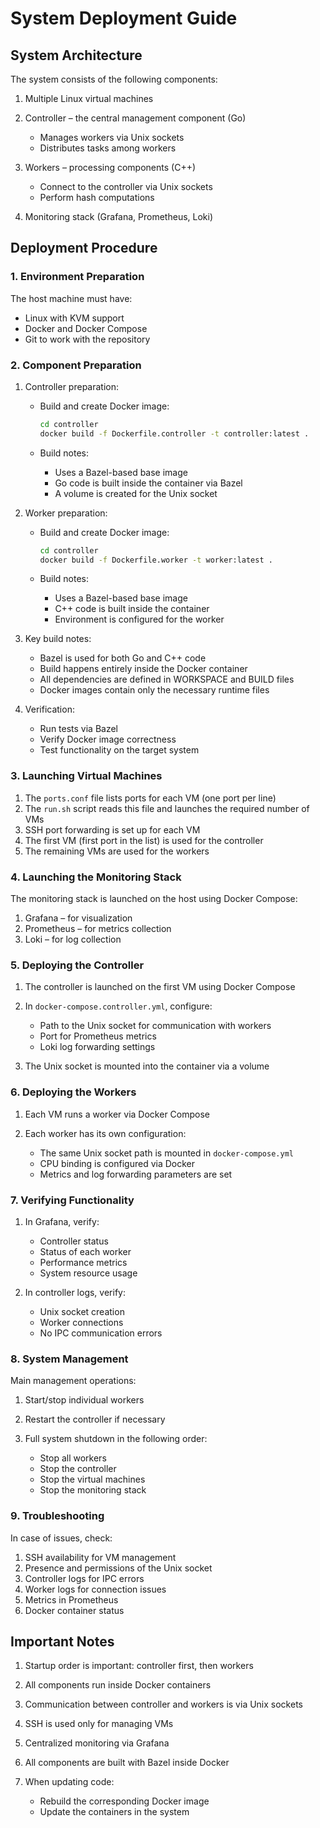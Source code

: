 # System Deployment Guide

## System Architecture

The system consists of the following components:

1. Multiple Linux virtual machines
2. Controller – the central management component (Go)

   * Manages workers via Unix sockets
   * Distributes tasks among workers
3. Workers – processing components (C++)

   * Connect to the controller via Unix sockets
   * Perform hash computations
4. Monitoring stack (Grafana, Prometheus, Loki)

## Deployment Procedure

### 1. Environment Preparation

The host machine must have:

* Linux with KVM support
* Docker and Docker Compose
* Git to work with the repository

### 2. Component Preparation

1. Controller preparation:

   * Build and create Docker image:

     ```bash
     cd controller
     docker build -f Dockerfile.controller -t controller:latest .
     ```
   * Build notes:

     * Uses a Bazel-based base image
     * Go code is built inside the container via Bazel
     * A volume is created for the Unix socket

2. Worker preparation:

   * Build and create Docker image:

     ```bash
     cd controller
     docker build -f Dockerfile.worker -t worker:latest .
     ```
   * Build notes:

     * Uses a Bazel-based base image
     * C++ code is built inside the container
     * Environment is configured for the worker

3. Key build notes:

   * Bazel is used for both Go and C++ code
   * Build happens entirely inside the Docker container
   * All dependencies are defined in WORKSPACE and BUILD files
   * Docker images contain only the necessary runtime files

4. Verification:

   * Run tests via Bazel
   * Verify Docker image correctness
   * Test functionality on the target system

### 3. Launching Virtual Machines

1. The `ports.conf` file lists ports for each VM (one port per line)
2. The `run.sh` script reads this file and launches the required number of VMs
3. SSH port forwarding is set up for each VM
4. The first VM (first port in the list) is used for the controller
5. The remaining VMs are used for the workers

### 4. Launching the Monitoring Stack

The monitoring stack is launched on the host using Docker Compose:

1. Grafana – for visualization
2. Prometheus – for metrics collection
3. Loki – for log collection

### 5. Deploying the Controller

1. The controller is launched on the first VM using Docker Compose
2. In `docker-compose.controller.yml`, configure:

   * Path to the Unix socket for communication with workers
   * Port for Prometheus metrics
   * Loki log forwarding settings
3. The Unix socket is mounted into the container via a volume

### 6. Deploying the Workers

1. Each VM runs a worker via Docker Compose
2. Each worker has its own configuration:

   * The same Unix socket path is mounted in `docker-compose.yml`
   * CPU binding is configured via Docker
   * Metrics and log forwarding parameters are set

### 7. Verifying Functionality

1. In Grafana, verify:

   * Controller status
   * Status of each worker
   * Performance metrics
   * System resource usage

2. In controller logs, verify:

   * Unix socket creation
   * Worker connections
   * No IPC communication errors

### 8. System Management

Main management operations:

1. Start/stop individual workers
2. Restart the controller if necessary
3. Full system shutdown in the following order:

   * Stop all workers
   * Stop the controller
   * Stop the virtual machines
   * Stop the monitoring stack

### 9. Troubleshooting

In case of issues, check:

1. SSH availability for VM management
2. Presence and permissions of the Unix socket
3. Controller logs for IPC errors
4. Worker logs for connection issues
5. Metrics in Prometheus
6. Docker container status

## Important Notes

1. Startup order is important: controller first, then workers
2. All components run inside Docker containers
3. Communication between controller and workers is via Unix sockets
4. SSH is used only for managing VMs
5. Centralized monitoring via Grafana
6. All components are built with Bazel inside Docker
7. When updating code:

   * Rebuild the corresponding Docker image
   * Update the containers in the system